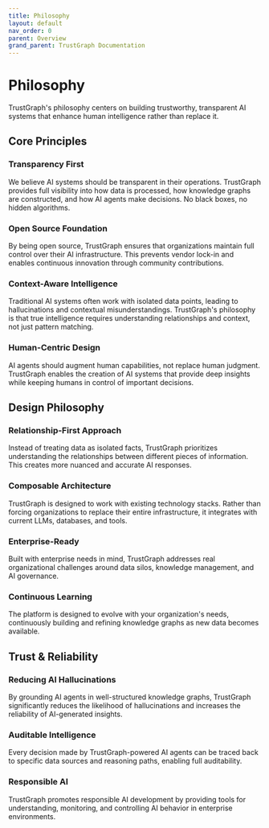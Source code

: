 ```yaml
---
title: Philosophy
layout: default
nav_order: 0
parent: Overview
grand_parent: TrustGraph Documentation
---
```


# Philosophy

TrustGraph's philosophy centers on building trustworthy, transparent AI systems that enhance human intelligence rather than replace it.

## Core Principles

### Transparency First
We believe AI systems should be transparent in their operations. TrustGraph provides full visibility into how data is processed, how knowledge graphs are constructed, and how AI agents make decisions. No black boxes, no hidden algorithms.

### Open Source Foundation
By being open source, TrustGraph ensures that organizations maintain full control over their AI infrastructure. This prevents vendor lock-in and enables continuous innovation through community contributions.

### Context-Aware Intelligence
Traditional AI systems often work with isolated data points, leading to hallucinations and contextual misunderstandings. TrustGraph's philosophy is that true intelligence requires understanding relationships and context, not just pattern matching.

### Human-Centric Design
AI agents should augment human capabilities, not replace human judgment. TrustGraph enables the creation of AI systems that provide deep insights while keeping humans in control of important decisions.

## Design Philosophy

### Relationship-First Approach
Instead of treating data as isolated facts, TrustGraph prioritizes understanding the relationships between different pieces of information. This creates more nuanced and accurate AI responses.

### Composable Architecture
TrustGraph is designed to work with existing technology stacks. Rather than forcing organizations to replace their entire infrastructure, it integrates with current LLMs, databases, and tools.

### Enterprise-Ready
Built with enterprise needs in mind, TrustGraph addresses real organizational challenges around data silos, knowledge management, and AI governance.

### Continuous Learning
The platform is designed to evolve with your organization's needs, continuously building and refining knowledge graphs as new data becomes available.

## Trust & Reliability

### Reducing AI Hallucinations
By grounding AI agents in well-structured knowledge graphs, TrustGraph significantly reduces the likelihood of hallucinations and increases the reliability of AI-generated insights.

### Auditable Intelligence
Every decision made by TrustGraph-powered AI agents can be traced back to specific data sources and reasoning paths, enabling full auditability.

### Responsible AI
TrustGraph promotes responsible AI development by providing tools for understanding, monitoring, and controlling AI behavior in enterprise environments.

